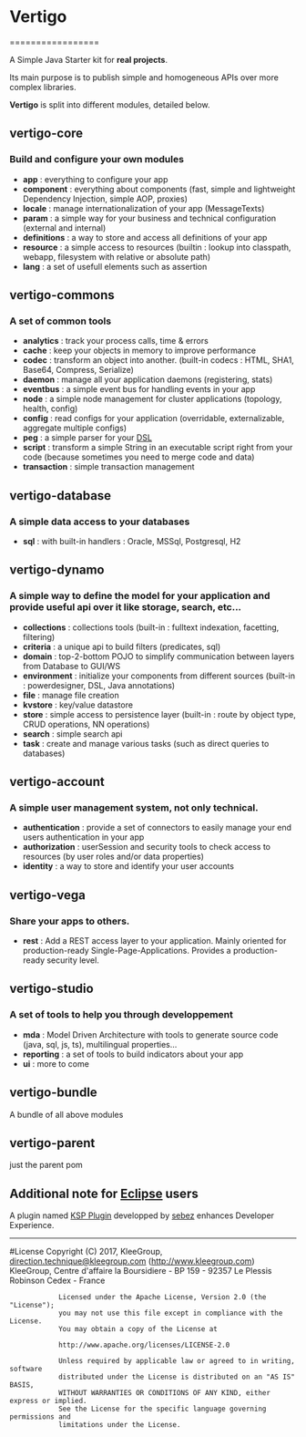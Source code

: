 # Vertigo
=================

A Simple Java Starter kit for **real projects**.

Its main purpose is to publish simple and homogeneous APIs over more complex libraries.

__Vertigo__ is split into different modules, detailed below.

## vertigo-core
### Build and configure your own modules 

* __app__ : everything to configure your app
* __component__ : everything about components (fast, simple and lightweight Dependency Injection, simple AOP, proxies)
* __locale__ : manage internationalization of your app (MessageTexts)
* __param__ : a simple way for your business and technical configuration (external and internal)
* __definitions__ : a way to store and access all definitions of your app
* __resource__ : a simple access to resources (builtin : lookup into classpath, webapp, filesystem with relative or absolute path)
* __lang__ : a set of usefull elements such as assertion
 

## vertigo-commons
### A set of common tools 

* __analytics__ : track your process calls, time & errors
* __cache__ : keep your objects in memory to improve performance
* __codec__ : transform an object into another. (built-in codecs : HTML, SHA1, Base64, Compress, Serialize) 
* __daemon__ : manage all your application daemons (registering, stats) 
* __eventbus__ : a simple event bus for handling events in your app  
* __node__ : a simple node management for cluster applications (topology, health, config)
* __config__ : read configs for your application (overridable, externalizable, aggregate multiple configs)
* __peg__ : a simple parser for your [DSL](http://en.wikipedia.org/wiki/Domain-specific_language)
* __script__ : transform a simple String in an executable script right from your code  (because sometimes you need to merge code and data)
* __transaction__ : simple transaction management 

## vertigo-database
### A simple data access to your databases

* __sql__ : with built-in handlers : Oracle, MSSql, Postgresql, H2

## vertigo-dynamo
### A simple way to define the model for your application and provide useful api over it like storage, search, etc...
  
* __collections__ : collections tools (built-in : fulltext indexation, facetting, filtering)   
* __criteria__ : a unique api to build filters (predicates, sql)
* __domain__ : top-2-bottom POJO to simplify communication between layers from Database to GUI/WS
* __environment__ : initialize your components from different sources (built-in : powerdesigner, DSL, Java annotations)
* __file__ : manage file creation
* __kvstore__ : key/value datastore
* __store__ : simple access to persistence layer  (built-in : route by object type, CRUD operations, NN operations)
* __search__ : simple search api
* __task__ : create and manage various tasks (such as direct queries to databases)


## vertigo-account
### A simple user management system, not only technical.

* __authentication__ : provide a set of connectors to easily manage your end users authentication in your app
* __authorization__ : userSession and security tools to check access to resources (by user roles and/or data properties)   
* __identity__ : a way to store and identify your user accounts


## vertigo-vega
### Share your apps to others.

* __rest__ : Add a REST access layer to your application. Mainly oriented for production-ready Single-Page-Applications. Provides a production-ready security level.


## vertigo-studio
### A set of tools to help you through developpement
* __mda__ : Model Driven Architecture with tools to generate source code (java, sql, js, ts), multilingual properties...
* __reporting__ : a set of tools to build indicators about your app
* __ui__ : more to come

## vertigo-bundle
A bundle of all above modules


## vertigo-parent
just the parent pom

## Additional note for [Eclipse](https://www.eclipse.org/) users
A plugin named [KSP Plugin](https://github.com/sebez/vertigo-chroma-kspplugin) developped by [sebez](https://github.com/sebez/) enhances Developer Experience.

-----
#License
                Copyright (C) 2017, KleeGroup, direction.technique@kleegroup.com (http://www.kleegroup.com)
                KleeGroup, Centre d'affaire la Boursidiere - BP 159 - 92357 Le Plessis Robinson Cedex - France
                
                Licensed under the Apache License, Version 2.0 (the "License");
                you may not use this file except in compliance with the License.
                You may obtain a copy of the License at
                
                http://www.apache.org/licenses/LICENSE-2.0
                
                Unless required by applicable law or agreed to in writing, software
                distributed under the License is distributed on an "AS IS" BASIS,
                WITHOUT WARRANTIES OR CONDITIONS OF ANY KIND, either express or implied.
                See the License for the specific language governing permissions and
                limitations under the License.
